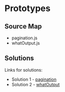 # Prototypes

## Source Map

- pagination.js
- whatOutput.js

## Solutions

Links for solutions:

- Solution 1 - [pagination](https://github.com/edgarkhudoyan/proto/blob/main/pagination.js)
- Solution 2 - [whatOutput](https://github.com/edgarkhudoyan/proto/blob/main/whatOutput.js)
